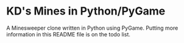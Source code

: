 KD's Mines in Python/PyGame
===========================

A Minesweeper clone written in Python using PyGame.
Putting more information in this README file is on the todo list.

